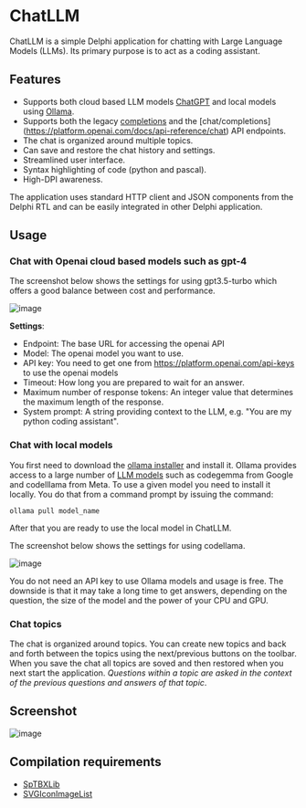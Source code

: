 # ChatLLM

ChatLLM is a simple Delphi application for chatting with Large Language Models (LLMs).  Its primary purpose is to act as a coding assistant.

## Features
- Supports both cloud based LLM models [ChatGPT](https://openai.com/chatgpt) and local models using [Ollama](https://github.com/ollama/ollama).
- Supports both the legacy [completions](https://platform.openai.com/docs/api-reference/completions) and the [chat/completions] (https://platform.openai.com/docs/api-reference/chat) API endpoints.
- The chat is organized around multiple topics.
- Can save and restore the chat history and settings.
- Streamlined user interface.
- Syntax highlighting of code (python and pascal).
- High-DPI awareness.

The application uses standard HTTP client and JSON components from the Delphi RTL and can be easily integrated in other Delphi application.

## Usage

### Chat with Openai cloud based models such as gpt-4
The screenshot below shows the settings for using gpt3.5-turbo which offers a good balance between cost and performance.

![image](https://github.com/pyscripter/ChatLLM/assets/1311616/ea5f3849-6ace-4186-a094-252e6cc181a5)

**Settings**:
- Endpoint:  The base URL for accessing the openai API
- Model: The openai model you want to use.
- API key: You need to get one from https://platform.openai.com/api-keys to use the openai models
- Timeout:  How long you are prepared to wait for an answer.
- Maximum number of response tokens: An integer value that determines the maximum length of the response.
- System prompt: A string providing context to the LLM, e.g. "You are my python coding assistant".

### Chat with local models

You first need to download the [ollama installer](https://ollama.com/download/OllamaSetup.exe) and install it.  Ollama provides access to a large number of [LLM models](https://ollama.com/library?sort=popular) such as codegemma from Google and codelllama from Meta.  To use a given model you need to install it locally.  You do that from a command prompt by issuing the command:
```
ollama pull model_name
```
After that you are ready to use the local model in ChatLLM.

The screenshot below shows the settings for using codellama. 

![image](https://github.com/pyscripter/ChatLLM/assets/1311616/7cd3d4ec-7c52-42be-a2fb-e5c3a083abf9)

You do not need an API key to use Ollama models and usage is free.  The downside is that it may take a long time to get answers, depending on the question, the size of the model and the power of your CPU and GPU.

### Chat topics

The chat is organized around topics.   You can create new topics and back and forth between the topics using the next/previous buttons on the toolbar.   When you save the chat all topics are soved and then restored when you next start the application.  _Questions within a topic are asked in the context of the previous questions and answers of that topic_.

## Screenshot
![image](https://github.com/pyscripter/ChatLLM/assets/1311616/98eac838-1670-4dda-8b7b-ee21f3cd8b5d)

## Compilation requirements

- [SpTBXLib](https://github.com/SilverpointDev/sptbxlib)
- [SVGIconImageList](https://github.com/EtheaDev/SVGIconImageList)


